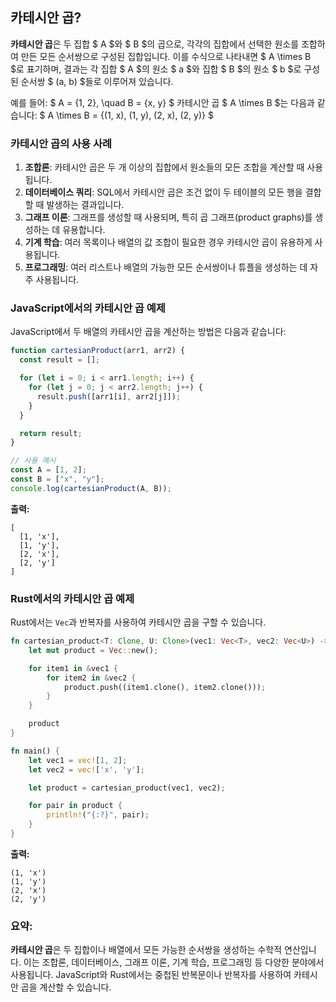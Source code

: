 ## 카테시안 곱?

**카테시안 곱**은 두 집합 $ A $와 $ B $의 곱으로, 각각의 집합에서 선택한 원소를 조합하여 만든 모든 순서쌍으로 구성된 집합입니다. 이를 수식으로 나타내면 $ A \times B $로 표기하며, 결과는 각 집합 $ A $의 원소 $ a $와 집합 $ B $의 원소 $ b $로 구성된 순서쌍 $ (a, b) $들로 이루어져 있습니다.

예를 들어:
$
A = \{1, 2\}, \quad B = \{x, y\}
$
카테시안 곱 $ A \times B $는 다음과 같습니다:
$
A \times B = \{(1, x), (1, y), (2, x), (2, y)\}
$

### 카테시안 곱의 사용 사례

1. **조합론**: 카테시안 곱은 두 개 이상의 집합에서 원소들의 모든 조합을 계산할 때 사용됩니다.
2. **데이터베이스 쿼리**: SQL에서 카테시안 곱은 조건 없이 두 테이블의 모든 행을 결합할 때 발생하는 결과입니다.
3. **그래프 이론**: 그래프를 생성할 때 사용되며, 특히 곱 그래프(product graphs)를 생성하는 데 유용합니다.
4. **기계 학습**: 여러 목록이나 배열의 값 조합이 필요한 경우 카테시안 곱이 유용하게 사용됩니다.
5. **프로그래밍**: 여러 리스트나 배열의 가능한 모든 순서쌍이나 튜플을 생성하는 데 자주 사용됩니다.

### JavaScript에서의 카테시안 곱 예제

JavaScript에서 두 배열의 카테시안 곱을 계산하는 방법은 다음과 같습니다:

```javascript
function cartesianProduct(arr1, arr2) {
  const result = [];

  for (let i = 0; i < arr1.length; i++) {
    for (let j = 0; j < arr2.length; j++) {
      result.push([arr1[i], arr2[j]]);
    }
  }

  return result;
}

// 사용 예시
const A = [1, 2];
const B = ["x", "y"];
console.log(cartesianProduct(A, B));
```

**출력:**

```
[
  [1, 'x'],
  [1, 'y'],
  [2, 'x'],
  [2, 'y']
]
```

### Rust에서의 카테시안 곱 예제

Rust에서는 `Vec`과 반복자를 사용하여 카테시안 곱을 구할 수 있습니다.

```rust
fn cartesian_product<T: Clone, U: Clone>(vec1: Vec<T>, vec2: Vec<U>) -> Vec<(T, U)> {
    let mut product = Vec::new();

    for item1 in &vec1 {
        for item2 in &vec2 {
            product.push((item1.clone(), item2.clone()));
        }
    }

    product
}

fn main() {
    let vec1 = vec![1, 2];
    let vec2 = vec!['x', 'y'];

    let product = cartesian_product(vec1, vec2);

    for pair in product {
        println!("{:?}", pair);
    }
}
```

**출력:**

```
(1, 'x')
(1, 'y')
(2, 'x')
(2, 'y')
```

### 요약:

**카테시안 곱**은 두 집합이나 배열에서 모든 가능한 순서쌍을 생성하는 수학적 연산입니다. 이는 조합론, 데이터베이스, 그래프 이론, 기계 학습, 프로그래밍 등 다양한 분야에서 사용됩니다. JavaScript와 Rust에서는 중첩된 반복문이나 반복자를 사용하여 카테시안 곱을 계산할 수 있습니다.
